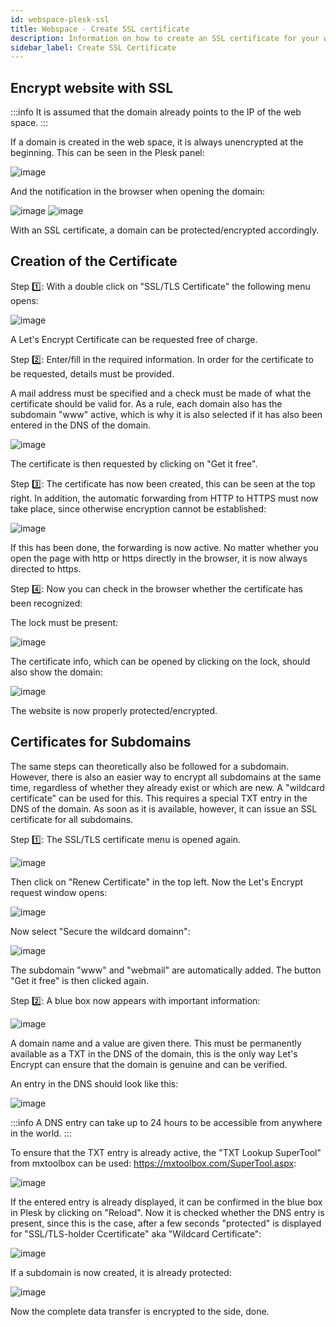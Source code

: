 ```yaml
---
id: webspace-plesk-ssl
title: Webspace - Create SSL certificate
description: Information on how to create an SSL certificate for your webspace from ZAP-Hosting - ZAP-Hosting.com documentation
sidebar_label: Create SSL Certificate
---
```


## Encrypt website with SSL

:::info
It is assumed that the domain already points to the IP of the web space.
:::

If a domain is created in the web space, it is always unencrypted at the beginning. This can be seen in the Plesk panel:

![image](https://user-images.githubusercontent.com/13604413/159176735-65c6494b-0cba-4e92-a6c7-c33b28b3a153.png)

And the notification in the browser when opening the domain:

![image](https://user-images.githubusercontent.com/13604413/159176736-661b1f50-ffa2-45a8-8635-4e008d29c20a.png)
![image](https://user-images.githubusercontent.com/13604413/159176743-154bf742-e93e-4743-8a0a-0f43e46952a9.png)

With an SSL certificate, a domain can be protected/encrypted accordingly.

## Creation of the Certificate 

Step 1️⃣: With a double click on "SSL/TLS Certificate" the following menu opens:

![image](https://user-images.githubusercontent.com/13604413/159176748-32786fa1-7e69-441d-a3e3-1c8da3fbdb4a.png)

A Let's Encrypt Certificate can be requested free of charge.

Step 2️⃣: Enter/fill in the required information. In order for the certificate to be requested, details must be provided.

A mail address must be specified and a check must be made of what the certificate should be valid for. As a rule, each domain also has the subdomain "www" active, which is why it is also selected if it has also been entered in the DNS of the domain.

![image](https://user-images.githubusercontent.com/13604413/159176751-d001f779-d5be-48be-ae8b-7ef8716fe592.png)


The certificate is then requested by clicking on "Get it free".

Step 3️⃣: The certificate has now been created, this can be seen at the top right. In addition, the automatic forwarding from HTTP to HTTPS must now take place, since otherwise encryption cannot be established: 

![image](https://user-images.githubusercontent.com/13604413/159176758-4c6cd586-64d7-42d3-a8ae-eddfb605e8d3.png)

If this has been done, the forwarding is now active. No matter whether you open the page with http or https directly in the browser, it is now always directed to https. 

Step 4️⃣: Now you can check in the browser whether the certificate has been recognized:

The lock must be present: 

![image](https://user-images.githubusercontent.com/13604413/159176761-64ef2d83-8c05-4610-bb4e-40a1506e25d8.png)

The certificate info, which can be opened by clicking on the lock, should also show the domain:

![image](https://user-images.githubusercontent.com/13604413/159176764-6a3be7b8-6e0c-4ab0-8a51-bded7476c556.png)

The website is now properly protected/encrypted. 

## Certificates for Subdomains 

The same steps can theoretically also be followed for a subdomain. However, there is also an easier way to encrypt all subdomains at the same time, regardless of whether they already exist or which are new. A "wildcard certificate" can be used for this. This requires a special TXT entry in the DNS of the domain. As soon as it is available, however, it can issue an SSL certificate for all subdomains.

Step 1️⃣: The SSL/TLS certificate menu is opened again.

![image](https://user-images.githubusercontent.com/13604413/159176787-2ffd121c-0ad0-44ca-bea1-185e13ac81ad.png)

Then click on "Renew Certificate" in the top left. 
Now the Let's Encrypt request window opens:

![image](https://user-images.githubusercontent.com/13604413/159176792-4d648b72-9903-4526-9a6e-984b3cb6a35a.png)

Now select "Secure the wildcard domainn":

![image](https://user-images.githubusercontent.com/13604413/159176798-7c6fff87-f9ac-4fd8-9a54-2697c3b5575b.png)

The subdomain "www" and "webmail" are automatically added. 
The button "Get it free" is then clicked again.

Step 2️⃣: A blue box now appears with important information:

![image](https://user-images.githubusercontent.com/13604413/159176800-483c32c6-bb31-47bf-91bb-38aab2b47288.png)

A domain name and a value are given there. This must be permanently available as a TXT in the DNS of the domain, this is the only way Let's Encrypt can ensure that the domain is genuine and can be verified.

An entry in the DNS should look like this:

![image](https://user-images.githubusercontent.com/13604413/159176807-99f29bd6-3ae0-499b-a048-308752083b03.png)

:::info
A DNS entry can take up to 24 hours to be accessible from anywhere in the world.
:::

To ensure that the TXT entry is already active, the "TXT Lookup SuperTool" from mxtoolbox can be used: https://mxtoolbox.com/SuperTool.aspx:

![image](https://user-images.githubusercontent.com/13604413/159176810-2491729f-2604-47af-aa08-525f12ea2085.png)

If the entered entry is already displayed, it can be confirmed in the blue box in Plesk by clicking on "Reload". Now it is checked whether the DNS entry is present, since this is the case, after a few seconds "protected" is displayed for "SSL/TLS-holder Ccertificate" aka "Wildcard Certificate":

![image](https://user-images.githubusercontent.com/13604413/159176811-32bf65ce-57cf-40c4-9c84-2f0a6fbf1cdc.png)

If a subdomain is now created, it is already protected: 

![image](https://user-images.githubusercontent.com/13604413/159176814-75297c89-134d-4e54-a471-3baf6e7dc627.png)

Now the complete data transfer is encrypted to the side, done.
